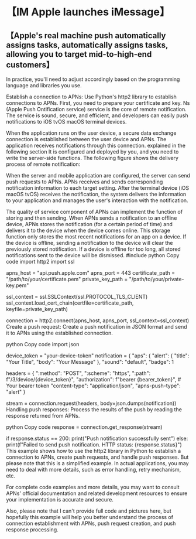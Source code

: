 # 【IM Apple launches iMessage】

## 【Apple's real machine push automatically assigns tasks, automatically assigns tasks, allowing you to target mid-to-high-end customers】

In practice, you'll need to adjust accordingly based on the programming language and libraries you use.


Establish a connection to APNs:
Use Python's http2 library to establish connections to APNs. First, you need to prepare your certificate and key.
Ns (Apple Push Ontification service) service is the core of remote notification. The service is sound, secure, and efficient, and developers can easily push notifications to iOS tvOS macOS terminal devices.

When the application runs on the user device, a secure data exchange connection is established between the user device and APNs. The application receives notifications through this connection. explained in the following section
It is configured and deployed by you, and you need to write the server-side functions. The following figure shows the delivery process of remote notification:

When the server and mobile application are configured, the server can send push requests to APNs. APNs receives and sends corresponding notification information to each target setting. After the terminal device (iOS macOS tvOS) receives the notification, the system delivers the information to your application and manages the user's interaction with the notification.

The quality of service component of APNs can implement the function of storing and then sending. When APNs sends a notification to an offline device, APNs stores the notification (for a certain period of time) and delivers it to the device when the device comes online. This storage function only stores the most recent notifications for an app on a device. If the device is offline, sending a notification to the device will clear the previously stored notification. If a device is offline for too long, all stored notifications sent to the device will be dismissed.
#include <iostream>
python
Copy code
import http2
import ssl

apns_host = "api.push.apple.com"
apns_port = 443
certificate_path = "/path/to/your/certificate.pem"
private_key_path = "/path/to/your/private-key.pem"

ssl_context = ssl.SSLContext(ssl.PROTOCOL_TLS_CLIENT)
ssl_context.load_cert_chain(certfile=certificate_path, keyfile=private_key_path)

connection = http2.connect(apns_host, apns_port, ssl_context=ssl_context)
Create a push request:
Create a push notification in JSON format and send it to APNs using the established connection.

python
Copy code
import json

device_token = "your-device-token"
notification = {
     "aps": {
         "alert": {
             "title": "Your Title",
             "body": "Your Message"
         },
         "sound": "default",
         "badge": 1

headers = {
     ":method": "POST",
     ":scheme": "https",
     ":path": f"/3/device/{device_token}",
     "authorization": f"bearer {bearer_token}", # Your bearer token
     "content-type": "application/json",
     "apns-push-type": "alert"
}

stream = connection.request(headers, body=json.dumps(notification))
Handling push responses:
Process the results of the push by reading the response returned from APNs.

python
Copy code
response = connection.get_response(stream)

if response.status == 200:
     print("Push notification successfully sent")
else:
     print(f"Failed to send push notification. HTTP status: {response.status}")
This example shows how to use the http2 library in Python to establish a connection to APNs, create push requests, and handle push responses. But please note that this is a simplified example. In actual applications, you may need to deal with more details, such as error handling, retry mechanism, etc.

For complete code examples and more details, you may want to consult APNs' official documentation and related development resources to ensure your implementation is accurate and secure.

Also, please note that I can't provide full code and pictures here, but hopefully this example will help you better understand the process of connection establishment with APNs, push request creation, and push response processing.